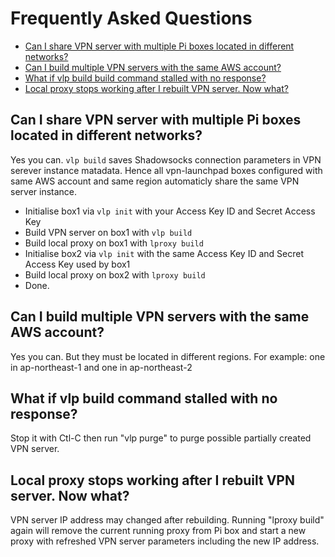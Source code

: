 # Frequently Asked Questions

- [Can I share VPN server with multiple Pi boxes located in different networks?](#can-i-share-vpn-server-with-multiple-pi-boxes-located-in-different-networks)
- [Can I build multiple VPN servers with the same AWS account?](#can-i-build-multiple-vpn-servers-with-the-same-aws-account)
- [What if vlp build build command stalled with no response?](#what-if-vlp-build-command-stalled-with-no-response)
- [Local proxy stops working after I rebuilt VPN server. Now what?](#local-proxy-stops-working-after-i-rebuilt-vpn-server-now-what)

## Can I share VPN server with multiple Pi boxes located in different networks?

Yes you can. `vlp build` saves Shadowsocks connection parameters in VPN serever instance matadata. Hence all vpn-launchpad boxes configured with same AWS account and same region automaticly share the same VPN server instance.
- Initialise box1 via `vlp init` with your Access Key ID and Secret Access Key
- Build VPN server on box1 with `vlp build`
- Build local proxy on box1 with `lproxy build`
- Initialise box2 via `vlp init` with the same Access Key ID and Secret Access Key used by box1
- Build local proxy on box2 with `lproxy build`
- Done.


## Can I build multiple VPN servers with the same AWS account?

Yes you can. But they must be located in different regions. For example: one in ap-northeast-1 and one in ap-northeast-2


## What if vlp build command stalled with no response?

Stop it with Ctl-C then run "vlp purge" to purge possible partially created VPN server.


## Local proxy stops working after I rebuilt VPN server. Now what?
VPN server IP address may changed after rebuilding. Running "lproxy build" again will remove the current running proxy from Pi box and start a new proxy with refreshed VPN server parameters including the new IP address.
